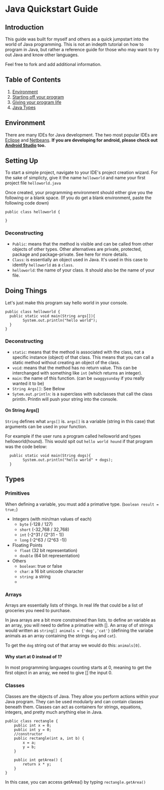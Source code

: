 # Java Quickstart Guide
## Introduction
This guide was built for myself and others as a quick jumpstart into the world of Java programming. This is not an indepth tutorial on how to program in Java, but rather a reference guide for those who may want to try out Java and know other languages.

Feel free to fork and add additional information. 

## Table of Contents
1. [Environment](#Environment)
1. [Starting off your program](#Setting-Up)
1. [Giving your program life](#doing-things)
1. [Java Types](#types)

## Environment
There are many IDEs for Java development. The two most popular IDEs are [Eclipse](http://www.eclipse.org/) and [Netbeans](https://netbeans.org/). **If you are developing for android, please check out [Android Studio](https://developer.android.com/tools/studio/index.html) too.**

## Setting Up
To start a simple project, navigate to your IDE's project creation wizard. For the sake of simplicty, give it the name `helloworld` and name your first project file `helloworld.java`

Once created, your programming environment should either give you the following or a blank space. (If you do get a blank environment, paste the following code down)
```
public class helloworld {
  
}
```

### Deconstructing 
  - `Public`: means that the method is visible and can be called from other objects of other types. Other alternatives are private, protected, package and package-private. See here for more details.
  - `Class`: is essentially an object used in Java. It's used in this case to identify `helloworld` as a `class`.
  - `helloworld`: the name of your class. It should also be the name of your file.

## Doing Things
Let's just make this program say hello world in your console.

```
public class helloworld {
  public static void main(String args[]){
  		System.out.println("hello world");
  }
}
```

### Deconstructing
  - `static`: means that the method is associated with the class, not a specific instance (object) of that class. This means that you can call a static method without creating an object of the class.
  - `void`: means that the method has no return value. This can be interchanged with something like `int` (which returns an integer).
  - `main`: the name of this function. (can be `swaggysunday` if you really wanted it to be)
  - `String Args[]`: See Below
  - `Sytem.out.println`: is a superclass with subclasses that call the class println. Println will push your string into the console.

#### On String Args[]
`String` defines what `args[]` is. `args[]` is a variable (string in this case) that arguments can be used in your function.

For example if the user runs a program called helloworld and types helloworld(hound). This would spit out `hello world hound` if that program was the code below:

```
  public static void main(String dogs){
  		System.out.println("hello world" + dogs);
  }
```

## Types
### Primitives
  When defining a variable, you must add a primative type. (`boolean result = true;`)

  - Integers (with min/man values of each)
    - `byte` (-128 / 127)
    - `short` (-32,768 / 32,768)
    - `int` (-2^31 / (2^31 - 1))
    - `long` (-2^63 / (2^63 -1))
  - Floating Points
    - `float` (32 bit representation)
    - `double` (64 bit representation)
  - Others
    - `boolean`: true or false
    - `char`: a 16 bit unicode character
    - `string`: a string
    -
### Arrays
Arrays are essentially lists of things. In real life that could be a list of groceries you need to purchase. 

In java arrays are a bit more constrained than lists, to define an variable as an array, you will need to define a primative with []. An array of of strings would written as `string[] animals = {'dog','cat'}` (defining the variabe animals as an array containing the strings `dog` and `cat`).

To get the `dog` string out of that array we would do this: `animals[0]`.

#### Why start at 0 instead of 1?
In most programming languages counting starts at 0, meaning to get the first object in an array, we need to give [] the input 0.

### Classes
Classes are the objects of Java. They allow you perform actions within your Java program. They can be used modularly and can contain classes beneath them. Classes can act as containers for strings, equations, integers, and pretty much anything else in Java.

```
public class rectangle {
    public int x = 0;
    public int y = 0;
    //constructor
    public rectangle(int a, int b) {
        x = a;
        y = b;
    }
    
    public int getArea() {
        return x * y;
    }
}
```

In this case, you can access getArea() by typing `rectangle.getArea()`
